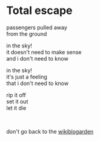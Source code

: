 # Total escape

passengers pulled away\
from the ground

in the sky!\
it doesn't need to make sense\
and i don't need to know

in the sky!\
it's just a feeling\
that i don't need to know

rip it off\
set it out\
let it die

<br>

don't go back to the [wikiblogarden](/wikiblogarden)
